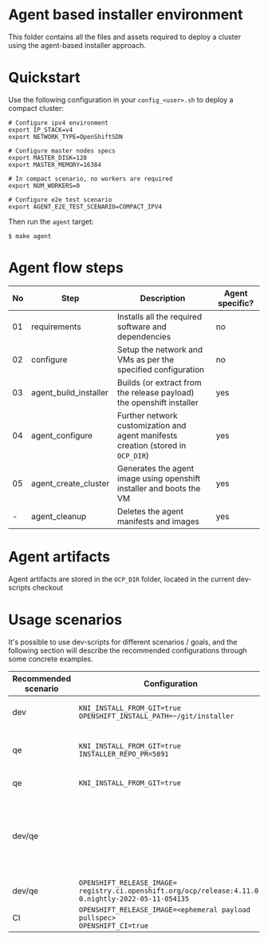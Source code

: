 # Agent based installer environment

This folder contains all the files and assets required to deploy a cluster
using the agent-based installer approach.

# Quickstart

Use the following configuration in your `config_<user>.sh` to deploy a 
compact cluster:

    # Configure ipv4 environment
    export IP_STACK=v4
    export NETWORK_TYPE=OpenShiftSDN

    # Configure master nodes specs
    export MASTER_DISK=120
    export MASTER_MEMORY=16384

    # In compact scenario, no workers are required
    export NUM_WORKERS=0

    # Configure e2e test scenario
    export AGENT_E2E_TEST_SCENARIO=COMPACT_IPV4

Then run the `agent` target:

    $ make agent

# Agent flow steps

| No | Step | Description | Agent specific? |
|---|---|---|---|
| 01 | requirements | Installs all the required software and dependencies | no |
| 02 | configure | Setup the network and VMs as per the specified configuration | no |
| 03 | agent_build_installer | Builds (or extract from the release payload) the openshift installer | yes |
| 04 | agent_configure | Further network customization and agent manifests creation (stored in `OCP_DIR`)  | yes |
| 05 | agent_create_cluster | Generates the agent image using openshift installer and boots the VM | yes |
| - | agent_cleanup | Deletes the agent manifests and images | yes | 

# Agent artifacts

Agent artifacts are stored in the `OCP_DIR` folder, located in the current dev-scripts checkout

# Usage scenarios

It's possible to use dev-scripts for different scenarios / goals, and the following section will describe
the recommended configurations through some concrete examples.

| Recommended scenario | Configuration | Notes |
| --- | --- | --- |
| dev | `KNI_INSTALL_FROM_GIT=true`<br>`OPENSHIFT_INSTALL_PATH=~/git/installer` | Useful for testing while developing a new feature, using an already existing local checkout |
| qe | `KNI_INSTALL_FROM_GIT=true`<br>`INSTALLER_REPO_PR=5891` | Recommended for testing a PR if the installer sources are _not_ locally available<br> (repo will be checked out in `~/go/src/github.com/openshift/installer`) |
| qe | `KNI_INSTALL_FROM_GIT=true` | As the previous case, but focusing on the latest sources available |
| dev/qe |  | In this case the latest _nightly_ release is automatically downloaded, and the installer is extracted<br>from that payload. `OPENSHIFT_RELEASE_STREAM` and `OPENSHIFT_RELEASE_TYPE` respectively<br>are used to determine the version and stream to be gathered |
| dev/qe | `OPENSHIFT_RELEASE_IMAGE=`<br>`registry.ci.openshift.org/ocp/release:4.11.0-0.nightly-2022-05-11-054135` | As before, but pinning to a specific release version |
| CI | `OPENSHIFT_RELEASE_IMAGE=<ephemeral payload pullspec>`<br>`OPENSHIFT_CI=true` | This is the configuration used in the CI to test an ephemeral payload |
